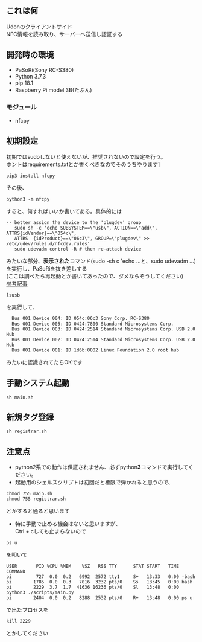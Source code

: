 ## これは何
Udonのクライアントサイド  
NFC情報を読み取り、サーバーへ送信し認証する
## 開発時の環境
- PaSoRi(Sony RC-S380)
- Python 3.7.3
- pip 18.1
- Raspberry Pi model 3B(たぶん)
### モジュール
- nfcpy
## 初期設定
初期ではsudoしないと使えないが、推奨されないので設定を行う。  
ホントはrequirements.txtとか書くべきなのでそのうちやります]
```
pip3 install nfcpy
```
その後、
```
python3 -m nfcpy
```
すると、何すればいいか書いてある。具体的には
```
-- better assign the device to the 'plugdev' group  
   sudo sh -c 'echo SUBSYSTEM==\"usb\", ACTION==\"add\", ATTRS{idVendor}==\"054c\",   
   ATTRS  {idProduct}==\"06c3\", GROUP=\"plugdev\" >> /etc/udev/rules.d/nfcdev.rules'  
   sudo udevadm control -R # then re-attach device  
```
みたいな部分、**表示された**コマンド(sudo -sh c 'echo ...と、sudo udevadm ...)を実行し、PaSoRiを抜き差しする  
(ここは調べたら再起動とか書いてあったので、ダメならそうしてください)  
[参考記事](https://qiita.com/irutack/items/61a783eb9d5c78d5a3f6)

```
lsusb
```
を実行して、
```
  Bus 001 Device 004: ID 054c:06c3 Sony Corp. RC-S380
  Bus 001 Device 005: ID 0424:7800 Standard Microsystems Corp.   
  Bus 001 Device 003: ID 0424:2514 Standard Microsystems Corp. USB 2.0 Hub  
  Bus 001 Device 002: ID 0424:2514 Standard Microsystems Corp. USB 2.0 Hub  
  Bus 001 Device 001: ID 1d6b:0002 Linux Foundation 2.0 root hub  
```
みたいに認識されてたらOKです  

## 手動システム起動
```
sh main.sh
```

## 新規タグ登録
```
sh registrar.sh
```

## 注意点
- python2系での動作は保証されません、必ずpython**3**コマンドで実行してください。
- 起動用のシェルスクリプトは初回だと権限で弾かれると思うので、
```
chmod 755 main.sh
chmod 755 registrar.sh
```
とかすると通ると思います
- 特に手動で止める機会はないと思いますが、  
Ctrl + cしても止まらないので
```
ps u
```
を叩いて
```
USER       PID %CPU %MEM    VSZ   RSS TTY      STAT START   TIME COMMAND
pi         727  0.0  0.2   6992  2572 tty1     S+   13:33   0:00 -bash
pi        1785  0.0  0.3   7016  3232 pts/0    Ss   13:45   0:00 bash
pi        2229  3.7  1.7  41636 16236 pts/0    Sl   13:48   0:00 python3 ./scripts/main.py
pi        2404  0.0  0.2   8288  2532 pts/0    R+   13:48   0:00 ps u

```
で出たプロセスを
```
kill 2229
```
とかしてください 

